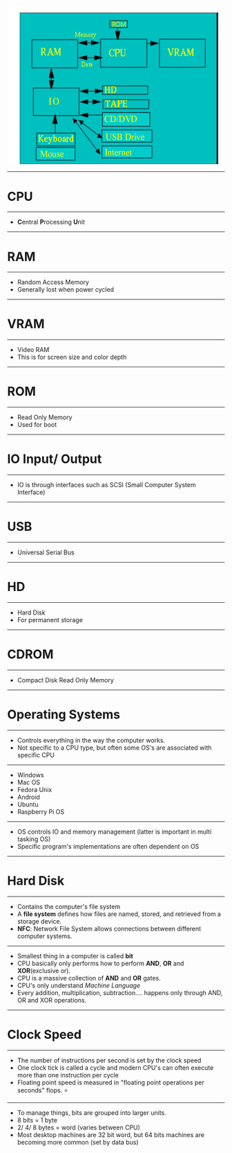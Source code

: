 ![alt](../Images/img1.png)

<hr>

# CPU

<hr>

- **C**entral **P**rocessing **U**nit

<hr>

# RAM

<hr>

- Random Access Memory
- Generally lost when power cycled

<hr>

# VRAM

<hr>

- Video RAM
- This is for screen size and color depth

<hr>

# ROM

<hr>

- Read Only Memory
- Used for boot

<hr>

# IO Input/ Output

<hr>

- IO is through interfaces such as SCSI (Small Computer System Interface)

<hr>

# USB

<hr>

- Universal Serial Bus

<hr>

# HD

<hr>

- Hard Disk
- For permanent storage

<hr>

# CDROM

<hr>

- Compact Disk Read Only Memory

<hr>

# Operating Systems

<hr>

- Controls everything in the way the computer works.
- Not specific to a CPU type, but often some OS's are associated with specific CPU

<hr>

- Windows
- Mac OS
- Fedora Unix
- Android
- Ubuntu
- Raspberry Pi OS

<hr>

- OS controls IO and memory management (latter is important in multi tasking OS)
- Specific program's implementations are often dependent on OS

<hr>

# Hard Disk

<hr>

- Contains the computer's file system
- A **file system** defines how files are named, stored, and retrieved from a storage device.
- **NFC**: Network File System allows connections between different computer systems.

<hr>

- Smallest thing in a computer is called **bit**
- CPU basically only performs how to perform **AND**, **OR** and **XOR**(exclusive or).
- CPU is a massive collection of **AND** and **OR** gates.
- CPU's only understand *Machine Language*
- Every addition, multiplication, subtraction.... happens only through AND, OR and XOR operations.

<hr>

# Clock Speed

<hr>

- The number of instructions per second is set by the clock speed
- One clock tick is called a cycle and modern CPU's can often execute more than one instruction per cycle
- Floating point speed is measured in "floating point operations per seconds" flops. ⭐

<hr>

- To manage things, bits are grouped into larger units.
- 8 bits = 1 byte
- 2/ 4/ 8 bytes = word (varies between CPU)
- Most desktop machines are 32 bit word, but 64 bits machines are becoming more common (set by data bus)